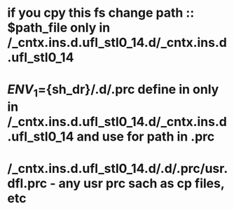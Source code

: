 # if you cpy this fs change path :: $path_file  only in /_cntx.ins.d.ufl_stl0_14.d/_cntx.ins.d.ufl_stl0_14
# ${ENV_1}=${sh_dr}/.d/.prc define in only in /_cntx.ins.d.ufl_stl0_14.d/_cntx.ins.d.ufl_stl0_14 and use for path in .prc
# /_cntx.ins.d.ufl_stl0_14.d/.d/.prc/usr.dfl.prc - any usr prc sach as cp files, etc